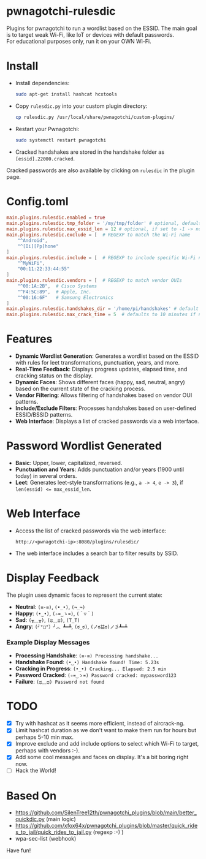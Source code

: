 # pwnagotchi-rulesdic
Plugins for pwnagotchi to run a wordlist based on the ESSID. The main goal is to target weak Wi-Fi, like IoT or devices with default passwords.  
For educational purposes only, run it on your OWN Wi-Fi.

# Install
- Install dependencies:
  ```bash
  sudo apt-get install hashcat hcxtools
  ```
- Copy `rulesdic.py` into your custom plugin directory:
  ```bash
  cp rulesdic.py /usr/local/share/pwnagotchi/custom-plugins/
  ```
- Restart your Pwnagotchi:
  ```bash
  sudo systemctl restart pwnagotchi
  ```
- Cracked handshakes are stored in the handshake folder as `[essid].22000.cracked`.

Cracked passwords are also available by clicking on `rulesdic` in the plugin page.

# Config.toml
```toml
main.plugins.rulesdic.enabled = true
main.plugins.rulesdic.tmp_folder = '/my/tmp/folder' # optional, default: /tmp
main.plugins.rulesdic.max_essid_len = 12 # optional, if set to -1 -> no limit, else does not generate leet rule if len(essid) > max_essid_len
main.plugins.rulesdic.exclude = [  # REGEXP to match the Wi-Fi name
    "^Android",
    "^[Ii][Pp]hone"
]
main.plugins.rulesdic.include = [  # REGEXP to include specific Wi-Fi names or BSSIDs
    "^MyWiFi",
    "00:11:22:33:44:55"
]
main.plugins.rulesdic.vendors = [  # REGEXP to match vendor OUIs
    "^00:1A:2B",  # Cisco Systems
    "^F4:5C:89",  # Apple, Inc.
    "^00:16:6F"   # Samsung Electronics
]
main.plugins.rulesdic.handshakes_dir = '/home/pi/handshakes' # default
main.plugins.rulesdic.max_crack_time = 5  # defaults to 10 minutes if not defined, you can also use -1 for Infinite cracking time
```

# Features
- **Dynamic Wordlist Generation**: Generates a wordlist based on the ESSID with rules for leet transformations, punctuation, years, and more.
- **Real-Time Feedback**: Displays progress updates, elapsed time, and cracking status on the display.
- **Dynamic Faces**: Shows different faces (happy, sad, neutral, angry) based on the current state of the cracking process.
- **Vendor Filtering**: Allows filtering of handshakes based on vendor OUI patterns.
- **Include/Exclude Filters**: Processes handshakes based on user-defined ESSID/BSSID patterns.
- **Web Interface**: Displays a list of cracked passwords via a web interface.

# Password Wordlist Generated
- **Basic**: Upper, lower, capitalized, reversed.
- **Punctuation and Years**: Adds punctuation and/or years (1900 until today) in several orders.
- **Leet**: Generates leet-style transformations (e.g., `a -> 4`, `e -> 3`), if `len(essid) <= max_essid_len`.

# Web Interface
- Access the list of cracked passwords via the web interface:
  ```
  http://<pwnagotchi-ip>:8080/plugins/rulesdic/
  ```
- The web interface includes a search bar to filter results by SSID.

# Display Feedback
The plugin uses dynamic faces to represent the current state:
- **Neutral**: `(≡·≡)`, `(•_•)`, `(¬_¬)`
- **Happy**: `(•‿•)`, `(✧≖‿ゝ≖)`, `(＾▽＾)`
- **Sad**: `(╥﹏╥)`, `(ಥ﹏ಥ)`, `(T_T)`
- **Angry**: `(╯°□°）╯︵ ┻━┻`, `(ಠ_ಠ)`, `(ノಠ益ಠ)ノ彡┻━┻`

### Example Display Messages
- **Processing Handshake**: `(≡·≡) Processing handshake...`
- **Handshake Found**: `(•‿•) Handshake found! Time: 5.23s`
- **Cracking in Progress**: `(•_•) Cracking... Elapsed: 2.5 min`
- **Password Cracked**: `(✧≖‿ゝ≖) Password cracked: mypassword123`
- **Failure**: `(ಥ﹏ಥ) Password not found`

# TODO
- [X] Try with hashcat as it seems more efficient, instead of aircrack-ng.
- [X] Limit hashcat duration as we don't want to make them run for hours but perhaps 5-10 min max.
- [X] Improve exclude and add include options to select which Wi-Fi to target, perhaps with vendors :-).
- [X] Add some cool messages and faces on display. It's a bit boring right now.
- [ ] Hack the World!

# Based On
- https://github.com/SilenTree12th/pwnagotchi_plugins/blob/main/better_quickdic.py (main logic)
- https://github.com/xfox64x/pwnagotchi_plugins/blob/master/quick_rides_to_jail/quick_rides_to_jail.py (regexp :-) )
- wpa-sec-list (webhook)

Have fun!
